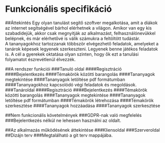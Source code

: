 ﻿# Funkcionális specifikáció

##Áttekintés
Egy olyan tanulást segítő szoftver megalkotása, amit a diákok az internet segítségével bárhol elérhetnek a világon. 
Amikor van egy kis szabadidejük, akkor csak megnyitják az alkalmazást, felhasználónevükkel belépnek, és már elérhetővé is válik számukra a feltöltött tudástár.  
A tananyagokhoz tartozzanak többször elvégezhető feladatok, amelyeket a tanárok képesek legyenek szerkeszteni. Legyenek benne játékos feladatok is. 
A cél a gyerekek oktatása olyan szinten, hogy ők ezt a tanulási folyamatot észrevétlenül élvezzék.

##A rendszer funkciói
###Tanuló oldal
####Regisztráció
####Bejelentkezés
####Témakörök közötti barangolás
####Tananyagok megtekintése
####Tananyagok letöltése pdf formátumban
####Tananyagokhoz kapcsolódó végi feladatok és megoldások.
###Tanároldal
####Regisztráció
####Bejelentkezés
####Témakörök közötti barangolás
####Tananyagok megtekintése
####Tananyagok letöltése pdf formátumban
####Témakörök létrehozása
####Témakörök szerkesztése
####Tananyagok hozzáadása
####Tananyagok szerkesztése


##Nem funkcionális követelmények
###GDPR-nak való megfelelés
###Bejelentkezés nélkül ne lehessen használni az oldalt.


##Az alkalmazás működésének áttekintése
###Kliensoldal
###Szerveroldal
##Dizájn terv
###Megtalálható a git terv mappájába.
